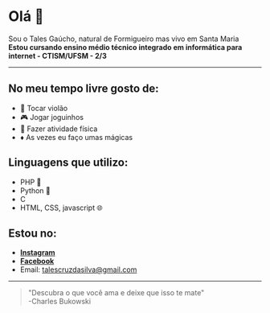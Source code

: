 # **Olá** 👋  
Sou o Tales	
Gaúcho, natural de Formigueiro mas vivo em Santa Maria	
**Estou cursando ensino médio técnico integrado em informática para internet - CTISM/UFSM - 2/3**	
***
## **No meu tempo livre gosto de:**
* :guitar: Tocar violão
* :video_game: Jogar joguinhos
* :runner: Fazer atividade física
* :diamonds: As vezes eu faço umas mágicas
## **Linguagens que utilizo:**
* PHP :elephant: 
* Python :snake: 
* C
* HTML, CSS, javascript :globe_with_meridians:
## **Estou no:**
- [**Instagram**](https://www.instagram.com/tales_cruzs/?hl=pt-br)
- [**Facebook**](https://www.facebook.com/talescs/)
- Email: talescruzdasilva@gmail.com
***
> "Descubra o que você ama e deixe que isso te mate"  
-Charles Bukowski